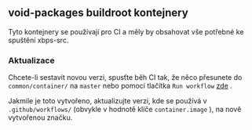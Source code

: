 ## void-packages buildroot kontejnery

Tyto kontejnery se používají pro CI a měly by obsahovat vše potřebné ke spuštění xbps-src.

### Aktualizace

Chcete-li sestavit novou verzi, spusťte běh CI tak, že něco přesunete do `common/container/` na `master` nebo pomocí tlačítka `Run workflow` [zde](https://github.com/void-linux/void-packages/actions/workflows/container.yaml) .

Jakmile je toto vytvořeno, aktualizujte verzi, kde se používá v `.github/workflows/` (obvykle v hodnotě klíče `container.image` ), na nově vytvořenou značku.
